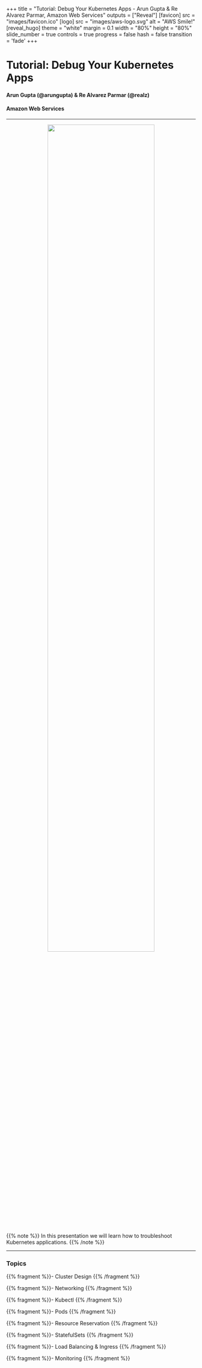 +++
title = "Tutorial: Debug Your Kubernetes Apps - Arun Gupta & Re Alvarez Parmar, Amazon Web Services"
outputs = ["Reveal"]
[favicon]
src = "images/favicon.ico"
[logo]
src = "images/aws-logo.svg"
alt = "AWS Smile!"
[reveal_hugo]
theme = "white"
margin = 0.1
width = "80%"
height = "80%"
slide_number = true
controls = true
progress = false
hash = false
transition = 'fade'
+++

<style type="text/css">
  .reveal {
    font-size: 30px;
  }
  .reveal p {
    text-align: left;
    font-size: 25px;
  }
  .reveal h3 {
    text-align: left;
  }
  .reveal ul {
    display: block;
    font-size: 25px;
  }
  .reveal ol {
    display: block;
    font-size: 25px;
  }
  .reveal code {
   font-size: 15px;
  } 
  .reveal pre code {
   font-size: 15px;
  }
  .reveal section img {
    border-style: none;
    box-shadow: 0 4px 8px 0 rgba(0, 0, 0, 0.2), 0 6px 20px 0 rgba(0, 0, 0, 0.19);
    width: 100%;
    height: auto;
  }
</style>

# Tutorial: Debug Your Kubernetes Apps
#### Arun Gupta (@arungupta) & Re Alvarez Parmar (@realz)
#### Amazon Web Services


---

<center>
<img src="images/k8s-heisenberg.png" height="75%" width="75%"/>
</center>

{{% note %}}
In this presentation we will learn how to troubleshoot Kubernetes applications. 
{{% /note %}}

---

### Topics

{{% fragment %}}- Cluster Design {{% /fragment %}}

{{% fragment %}}- Networking {{% /fragment %}}

{{% fragment %}}- Kubectl {{% /fragment %}}

{{% fragment %}}- Pods {{% /fragment %}}

{{% fragment %}}- Resource Reservation {{% /fragment %}}

{{% fragment %}}- StatefulSets {{% /fragment %}}

{{% fragment %}}- Load Balancing & Ingress {{% /fragment %}}

{{% fragment %}}- Monitoring {{% /fragment %}}


